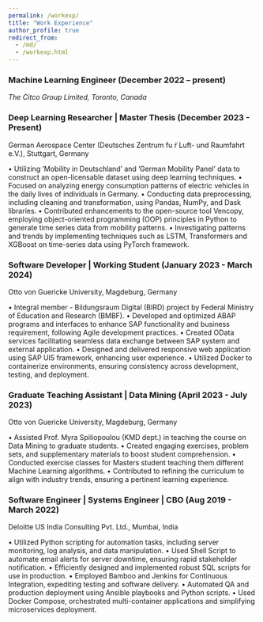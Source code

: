 ```yaml
---
permalink: /workexp/
title: "Work Experience"
author_profile: true
redirect_from:
  - /md/
  - /workexp.html
---
```


### Machine Learning Engineer (December 2022 – present)

_The Citco Group Limited, Toronto, Canada_


### Deep Learning Researcher | Master Thesis (December 2023 - Present)

German Aerospace Center (Deutsches Zentrum fu ̈r Luft- und Raumfahrt e.V.), Stuttgart, Germany

• Utilizing ’Mobility in Deutschland’ and ’German Mobility Panel’ data to construct an open-licensable dataset using deep learning techniques.
• Focused on analyzing energy consumption patterns of electric vehicles in the daily lives of individuals in Germany.
• Conducting data preprocessing, including cleaning and transformation, using Pandas, NumPy, and Dask libraries.
• Contributed enhancements to the open-source tool Vencopy, employing object-oriented programming (OOP)
principles in Python to generate time series data from mobility patterns.
• Investigating patterns and trends by implementing techniques such as LSTM, Transformers and XGBoost on time-series data using PyTorch framework.

### Software Developer | Working Student (January 2023 - March 2024)

Otto von Guericke University, Magdeburg, Germany

• Integral member - Bildungsraum Digital (BIRD) project by Federal Ministry of Education and Research (BMBF).
• Developed and optimized ABAP programs and interfaces to enhance SAP functionality and business requirement,
following Agile development practices.
• Created OData services facilitating seamless data exchange between SAP system and external application.
• Designed and delivered responsive web application using SAP UI5 framework, enhancing user experience.
• Utilized Docker to containerize environments, ensuring consistency across development, testing, and deployment.

### Graduate Teaching Assistant | Data Mining (April 2023 - July 2023)

Otto von Guericke University, Magdeburg, Germany

• Assisted Prof. Myra Spiliopoulou (KMD dept.) in teaching the course on Data Mining to graduate students.
• Created engaging exercises, problem sets, and supplementary materials to boost student comprehension.
• Conducted exercise classes for Masters student teaching them different Machine Learning algorithms.
• Contributed to refining the curriculum to align with industry trends, ensuring a pertinent learning experience.

### Software Engineer | Systems Engineer | CBO (Aug 2019 - March 2022)

Deloitte US India Consulting Pvt. Ltd., Mumbai, India

• Utilized Python scripting for automation tasks, including server monitoring, log analysis, and data manipulation.
• Used Shell Script to automate email alerts for server downtime, ensuring rapid stakeholder notification.
• Efficiently designed and implemented robust SQL scripts for use in production.
• Employed Bamboo and Jenkins for Continuous Integration, expediting testing and software delivery.
• Automated QA and production deployment using Ansible playbooks and Python scripts.
• Used Docker Compose, orchestrated multi-container applications and simplifying microservices deployment.